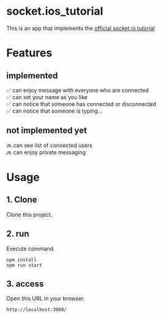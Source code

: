 # socket.ios_tutorial
This is an app that implements the [official socket.io tutorial]("https://socket.io/get-started/chat")

# Features
## implemented
:white_check_mark: can enjoy message with everyone who are connected<br>
:white_check_mark: can set your name as you like<br>
:white_check_mark: can notice that someone has connected or disconnected<br>
:white_check_mark: can notice that someone is typing...<br>

## not implemented yet
:soon: can see list of connected users<br>
:soon: can enjoy private messaging<br>

# Usage
## 1. Clone 
Clone this project.

## 2. run
Execute command.
```
npm install
npm run start
```

## 3. access
Open this URL in your browser.
```
http://localhost:3000/
```